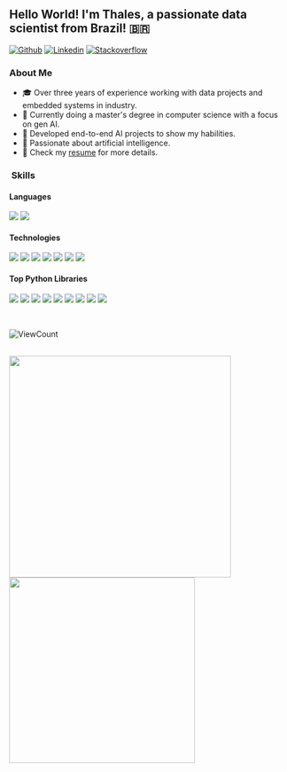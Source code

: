 <h2> Hello World! I'm Thales, a passionate data scientist from Brazil! 🇧🇷 </h2>

[![Github](https://img.shields.io/badge/-Github-000?style=flat&logo=Github&logoColor=white)](https://github.com/cmcouto-silva)
[![Linkedin](https://img.shields.io/badge/-LinkedIn-blue?style=flat&logo=Linkedin&logoColor=white)](https://www.linkedin.com/in/cmcouto-silva/)
[![Stackoverflow](https://img.shields.io/badge/-Stackoverflow-F48024?style=flat&logo=Stackoverflow&logoColor=white)](https://stackoverflow.com/users/cmcouto-silva)

<h3> About Me </h3>

- 🎓 Over three years of experience working with data projects and embedded systems in industry.
- 📝 Currently doing a master's degree in computer science with a focus on gen AI.
- 🤖 Developed end-to-end AI projects to show my habilities.
- 💪 Passionate about artificial intelligence.
- 🔗 Check my <a href="https://thales-vignoli.github.io/resume/">resume</a> for more details.

<h3> &nbsp;Skills</h3>

<h4>Languages</h4>
<p>
  <img src="https://img.shields.io/badge/-Python-3776AB?style=flat&logo=python&logoColor=white">
  <img src="https://img.shields.io/badge/-SQL-4479A1?style=flat&logo=mysql&logoColor=white">
</p>

<h4>Technologies</h4>
<p>
  <img src="https://img.shields.io/badge/-Git-F05032?style=flat&logo=git&logoColor=white">
  <img src="https://img.shields.io/badge/-Docker-2496ED?style=flat&logo=docker&logoColor=white">
  <img src="https://img.shields.io/badge/-GCP-4285F4?style=flat&logo=googlecloud&logoColor=white">
  <img src="https://img.shields.io/badge/-AWS-232F3E?style=flat&logo=amazonaws&logoColor=white">
  <img src="https://img.shields.io/badge/-MySQL-4479A1?style=flat&logo=mysql&logoColor=white">
  <img src="https://img.shields.io/badge/-Postgres-4169E1?style=flat&logo=postgresql&logoColor=white">
  <img src="https://img.shields.io/badge/-Databricks-FF3621?style=flat&logo=databricks&logoColor=white">
</p>

<h4>Top Python Libraries</h4>
<p>
  <img src="https://img.shields.io/badge/-Scikit--learn-F7931E?style=flat&logo=scikitlearn&logoColor=white">
  <img src="https://img.shields.io/badge/-Pandas-150458?style=flat&logo=pandas&logoColor=white">
  <img src="https://img.shields.io/badge/-Numpy-013243?style=flat&logo=numpy&logoColor=white">
  <img src="https://img.shields.io/badge/-Plotly-3F4F75?style=flat&logo=plotly&logoColor=white">
  <img src="https://img.shields.io/badge/-Streamlit-FF4B4B?style=flat&logo=streamlit&logoColor=white">
  <img src="https://img.shields.io/badge/-FastAPI-009688?style=flat&logo=fastapi&logoColor=white">
  <img src="https://img.shields.io/badge/-Flask-000000?style=flat&logo=flask&logoColor=white">
  <img src="https://img.shields.io/badge/-PyTorch-EE4C2C?style=flat&logo=pytorch&logoColor=white">
  <img src="https://img.shields.io/badge/-TensorFlow-FF6F00?style=flat&logo=tensorflow&logoColor=white">
</p>

<br/>

<p align="left">
  <img alt="ViewCount" src="https://views.whatilearened.today/views/github/cmcouto-silva/cmcouto-silva.svg" />
</p>

<br/>

<a href="https://github.com/cmcouto-silva">
  <img width="400em" src="https://github-readme-stats.vercel.app/api?username=cmcouto-silva&theme=radical&show_icons=true" />
  <img width="335em" src="https://github-readme-stats.vercel.app/api/top-langs/?username=cmcouto-silva&theme=radical&layout=compact" />
</a>

